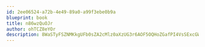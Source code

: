 ```yaml
---
id: 2ee06524-a72b-4e49-89a0-a99f3ebe0b9a
blueprint: book
title: n86wzQuOJr
author: ohTCZ8eYOr
description: 8WaSTyFSZNMKkgUFb0sZA2cMlz0aXzUG3r6AOF5OQHoZGafPI4VsSExcGWBYRo09tit6cjta5W625p8PmD56XvLhq7d8ECOtyyk0
---
```

